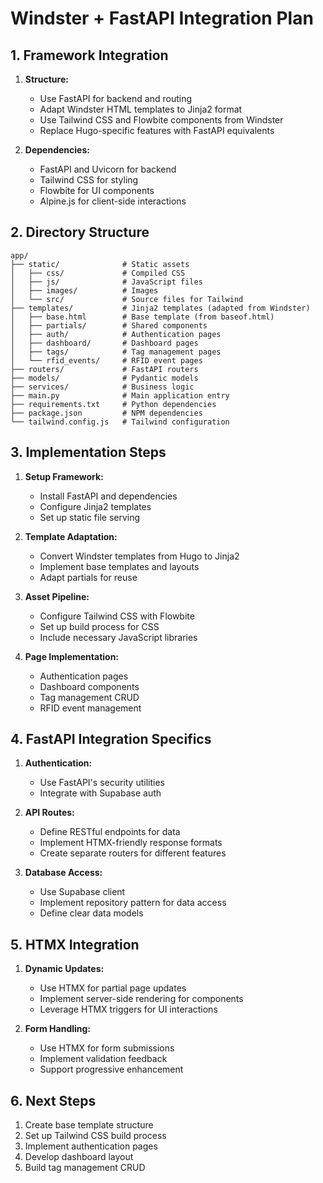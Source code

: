 # Windster + FastAPI Integration Plan

## 1. Framework Integration

1. **Structure:**
   - Use FastAPI for backend and routing
   - Adapt Windster HTML templates to Jinja2 format
   - Use Tailwind CSS and Flowbite components from Windster
   - Replace Hugo-specific features with FastAPI equivalents

2. **Dependencies:**
   - FastAPI and Uvicorn for backend
   - Tailwind CSS for styling
   - Flowbite for UI components
   - Alpine.js for client-side interactions

## 2. Directory Structure

```
app/
├── static/              # Static assets
│   ├── css/             # Compiled CSS
│   ├── js/              # JavaScript files
│   ├── images/          # Images
│   └── src/             # Source files for Tailwind
├── templates/           # Jinja2 templates (adapted from Windster)
│   ├── base.html        # Base template (from baseof.html)
│   ├── partials/        # Shared components
│   ├── auth/            # Authentication pages
│   ├── dashboard/       # Dashboard pages
│   ├── tags/            # Tag management pages
│   └── rfid_events/     # RFID event pages
├── routers/             # FastAPI routers
├── models/              # Pydantic models
├── services/            # Business logic
├── main.py              # Main application entry
├── requirements.txt     # Python dependencies
├── package.json         # NPM dependencies
└── tailwind.config.js   # Tailwind configuration
```

## 3. Implementation Steps

1. **Setup Framework:**
   - Install FastAPI and dependencies
   - Configure Jinja2 templates
   - Set up static file serving

2. **Template Adaptation:**
   - Convert Windster templates from Hugo to Jinja2
   - Implement base templates and layouts
   - Adapt partials for reuse

3. **Asset Pipeline:**
   - Configure Tailwind CSS with Flowbite
   - Set up build process for CSS
   - Include necessary JavaScript libraries

4. **Page Implementation:**
   - Authentication pages
   - Dashboard components
   - Tag management CRUD
   - RFID event management

## 4. FastAPI Integration Specifics

1. **Authentication:**
   - Use FastAPI's security utilities
   - Integrate with Supabase auth

2. **API Routes:**
   - Define RESTful endpoints for data
   - Implement HTMX-friendly response formats
   - Create separate routers for different features

3. **Database Access:**
   - Use Supabase client
   - Implement repository pattern for data access
   - Define clear data models

## 5. HTMX Integration

1. **Dynamic Updates:**
   - Use HTMX for partial page updates
   - Implement server-side rendering for components
   - Leverage HTMX triggers for UI interactions

2. **Form Handling:**
   - Use HTMX for form submissions
   - Implement validation feedback
   - Support progressive enhancement

## 6. Next Steps

1. Create base template structure
2. Set up Tailwind CSS build process
3. Implement authentication pages
4. Develop dashboard layout
5. Build tag management CRUD
